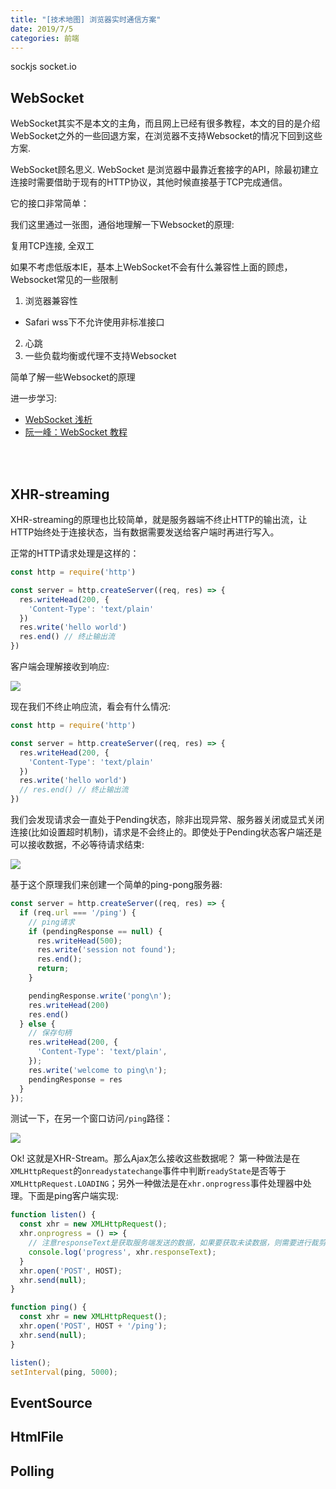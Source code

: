 ```yaml
---
title: "[技术地图] 浏览器实时通信方案"
date: 2019/7/5
categories: 前端
---
```


sockjs
socket.io

## WebSocket

WebSocket其实不是本文的主角，而且网上已经有很多教程，本文的目的是介绍WebSocket之外的一些回退方案，在浏览器不支持Websocket的情况下回到这些方案.

WebSocket顾名思义. WebSocket 是浏览器中最靠近套接字的API，除最初建立连接时需要借助于现有的HTTP协议，其他时候直接基于TCP完成通信。

它的接口非常简单：

我们这里通过一张图，通俗地理解一下Websocket的原理:

复用TCP连接, 全双工

如果不考虑低版本IE，基本上WebSocket不会有什么兼容性上面的顾虑，Websocket常见的一些限制

1. 浏览器兼容性
  - Safari wss下不允许使用非标准接口
2. 心跳
3. 一些负载均衡或代理不支持Websocket

简单了解一些Websocket的原理

进一步学习:

- [WebSocket 浅析](https://mp.weixin.qq.com/s/7aXMdnajINt0C5dcJy2USg?)
- [阮一峰：WebSocket 教程](http://www.ruanyifeng.com/blog/2017/05/websocket.html)

<br>
<br>

## XHR-streaming

XHR-streaming的原理也比较简单，就是服务器端不终止HTTP的输出流，让HTTP始终处于连接状态，当有数据需要发送给客户端时再进行写入。

正常的HTTP请求处理是这样的：

```js
const http = require('http')

const server = http.createServer((req, res) => {
  res.writeHead(200, {
    'Content-Type': 'text/plain'
  })
  res.write('hello world')
  res.end() // 终止输出流
})
```

客户端会理解接收到响应:

![](https://bobi.ink/images/sockjs/http-req.png)

现在我们不终止响应流，看会有什么情况:

```js
const http = require('http')

const server = http.createServer((req, res) => {
  res.writeHead(200, {
    'Content-Type': 'text/plain'
  })
  res.write('hello world')
  // res.end() // 终止输出流
})
```

我们会发现请求会一直处于Pending状态，除非出现异常、服务器关闭或显式关闭连接(比如设置超时机制)，请求是不会终止的。即使处于Pending状态客户端还是可以接收数据，不必等待请求结束:

![](https://bobi.ink/images/sockjs/http-pending-req.png)

基于这个原理我们来创建一个简单的ping-pong服务器:

```js
const server = http.createServer((req, res) => {
  if (req.url === '/ping') {
    // ping请求
    if (pendingResponse == null) {
      res.writeHead(500);
      res.write('session not found');
      res.end();
      return;
    }

    pendingResponse.write('pong\n');
    res.writeHead(200)
    res.end()
  } else {
    // 保存句柄
    res.writeHead(200, {
      'Content-Type': 'text/plain',
    });
    res.write('welcome to ping\n');
    pendingResponse = res
  }
});
```

测试一下，在另一个窗口访问`/ping`路径：

![](https://bobi.ink/images/sockjs/http-stream-ping.png)

Ok! 这就是XHR-Stream。那么Ajax怎么接收这些数据呢？ 第一种做法是在`XMLHttpRequest`的`onreadystatechange`事件中判断`readyState`是否等于`XMLHttpRequest.LOADING`；另外一种做法是在`xhr.onprogress`事件处理器中处理。下面是ping客户端实现:

```js
function listen() {
  const xhr = new XMLHttpRequest();
  xhr.onprogress = () => {
    // 注意responseText是获取服务端发送的数据，如果要获取未读数据，则需要进行裁剪
    console.log('progress', xhr.responseText);
  }
  xhr.open('POST', HOST);
  xhr.send(null);
}

function ping() {
  const xhr = new XMLHttpRequest();
  xhr.open('POST', HOST + '/ping');
  xhr.send(null);
}

listen();
setInterval(ping, 5000);
```

## EventSource
## HtmlFile
## Polling